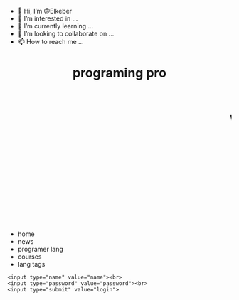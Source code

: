 - 👋 Hi, I’m @Elkeber
- 👀 I’m interested in ...
- 🌱 I’m currently learning ...
- 💞️ I’m looking to collaborate on ...
- 📫 How to reach me ...

<!---
Elkeber/Elkeber is a ✨ special ✨ repository because its `README.md` (this file) appears on your GitHub profile.
You can click the Preview link to take a look at your changes.
--->
<!Doctypehtml>
<html>


<head>
<meta charset="utf-8">
<title>test</title>
</head>


<body>
<header>
  <h1>programing pro<h1>
    <marquee><p>welcome to web to learn programing lang<p></marquee></h1><br><br>
  </header>
  <br>
  <section><br> <br><br> <br>
<div >
<nav>
<ul>
<li>home</li>
<li>news</li>
<li>programer lang</li>
<li>courses</li>
<li>lang tags</li>
</ul>



 </nav>
  </div>
  
   </section>
 <form>
    
    <input type="name" value="name"><br>
    <input type="password" value="password"><br>
    <input type="submit" value="login">
</form>


  
